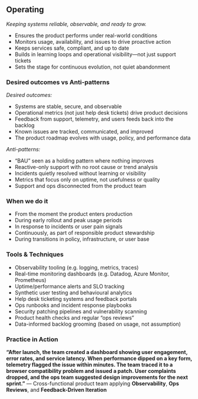 ## Operating
*Keeping systems reliable, observable, and ready to grow.*
* Ensures the product performs under real-world conditions
* Monitors usage, availability, and issues to drive proactive action
* Keeps services safe, compliant, and up to date
* Builds in learning loops and operational visibility—not just support tickets
* Sets the stage for continuous evolution, not quiet abandonment


### Desired outcomes vs  Anti-patterns
*Desired outcomes:*
* Systems are stable, secure, and observable
* Operational metrics (not just help desk tickets) drive product decisions
* Feedback from support, telemetry, and users feeds back into the backlog
* Known issues are tracked, communicated, and improved
* The product roadmap evolves with usage, policy, and performance data

*Anti-patterns:*
* “BAU” seen as a holding pattern where nothing improves
* Reactive-only support with no root cause or trend analysis
* Incidents quietly resolved without learning or visibility
* Metrics that focus only on uptime, not usefulness or quality
* Support and ops disconnected from the product team


### When we do it
* From the moment the product enters production
* During early rollout and peak usage periods
* In response to incidents or user pain signals
* Continuously, as part of responsible product stewardship
* During transitions in policy, infrastructure, or user base


### Tools & Techniques
* Observability tooling (e.g. logging, metrics, traces)
* Real-time monitoring dashboards (e.g. Datadog, Azure Monitor, Prometheus)
* Uptime/performance alerts and SLO tracking
* Synthetic user testing and behavioural analytics
* Help desk ticketing systems and feedback portals
* Ops runbooks and incident response playbooks
* Security patching pipelines and vulnerability scanning
* Product health checks and regular “ops reviews”
* Data-informed backlog grooming (based on usage, not assumption)


### Practice in Action
**“After launch, the team created a dashboard showing user engagement, error rates, and service latency. When performance dipped on a key form, telemetry flagged the issue within minutes. The team traced it to a browser compatibility problem and issued a patch. User complaints dropped, and the ops team suggested design improvements for the next sprint.”**
— Cross-functional product team applying **Observability**, **Ops Reviews**, and **Feedback-Driven Iteration**
